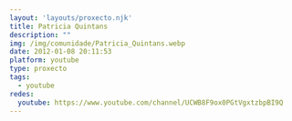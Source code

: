 ```yaml
---
layout: 'layouts/proxecto.njk'
title: Patricia Quintans
description: ""
img: /img/comunidade/Patricia_Quintans.webp
date: 2012-01-08 20:11:53
platform: youtube
type: proxecto
tags:
  - youtube
redes:
  youtube: https://www.youtube.com/channel/UCWB8F9ox0PGtVgxtzbpBI9Q
---
```

